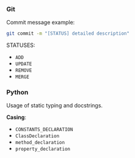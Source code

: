 ### Git
Commit message example:
```sh
git commit -m "[STATUS] detailed description"
```

STATUSES:
- `ADD`
- `UPDATE`
- `REMOVE`
- `MERGE`

### Python
Usage of static typing and docstrings.

**Casing**:
- `CONSTANTS_DECLARATION`
- `ClassDeclaration`
- `method_declaration`
- `property_declaration`

